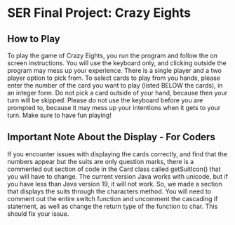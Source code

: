 # SER Final Project: Crazy Eights
## How to Play
To play the game of Crazy Eights, you run the program and follow the on screen instructions. You will use the keyboard only, and clicking outside the program may mess up your experience. There is a single player and a two player option to pick from. To select cards to play from you hands, please enter the number of the card you want to play (listed BELOW the cards), in an integer form. Do not pick a card outside of your hand, because then your turn will be skipped. Please do not use the keyboard before you are prompted to, because it may mess up your intentions when it gets to your turn. Make sure to have fun playing!
## Important Note About the Display - For Coders
If you encounter issues with displaying the cards correctly, and find that the numbers appear but the suits are only question marks, there is a commented out section of code in the Card class called getSuitIcon() that you will have to change. The current version Java works with unicode, but if you have less than Java version 19, it will not work. So, we made a section that displays the suits through the characters method. You will need to comment out the entire switch function and uncomment the cascading if statement, as well as change the return type of the function to char. This should fix your issue.